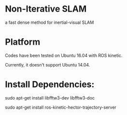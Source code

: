 # Non-Iterative SLAM
  a fast dense method for inertial-visual SLAM
 
# Platform
  Codes have been tested on Ubuntu 16.04 with ROS kinetic.
  
  Currently, it doesn't support Ubuntu 14.04.

# Install Dependencies:
  
  sudo apt-get install libfftw3-dev libfftw3-doc
  
  sudo apt-get install ros-kinetic-hector-trajectory-server
